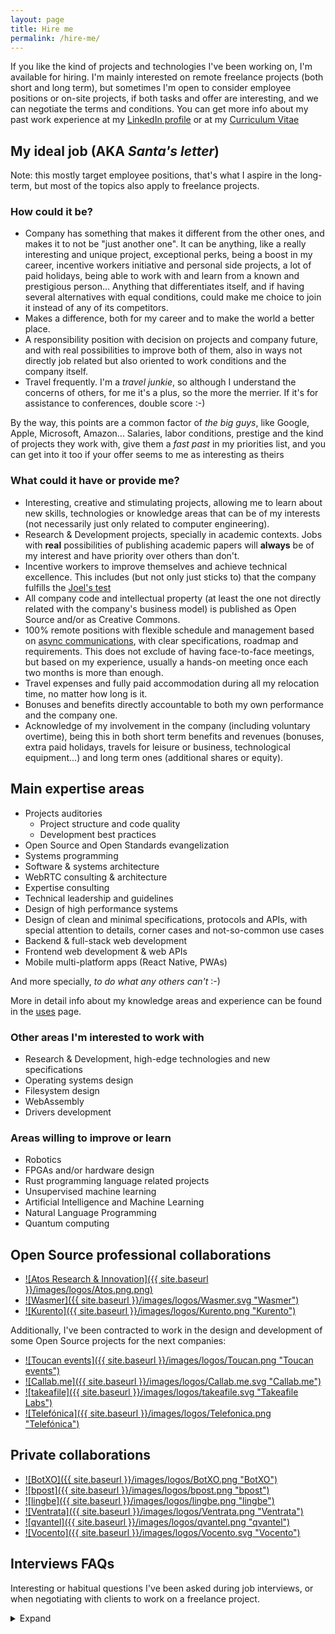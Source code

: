 ```yaml
---
layout: page
title: Hire me
permalink: /hire-me/
---
```


If you like the kind of projects and technologies I've been working on, I'm
available for hiring. I'm mainly interested on remote freelance projects (both
short and long term), but sometimes I'm open to consider employee positions or
on-site projects, if both tasks and offer are interesting, and we can negotiate
the terms and conditions. You can get more info about my past work experience at
my [LinkedIn profile](https://www.linkedin.com/in/piranna/) or at my
[Curriculum Vitae](https://www.dropbox.com/scl/fi/4axd7k8m2gk0zlzb74rz9/Leganes-Combarro-Jesus.pdf?rlkey=5nfrwk7fkvhx6ox1eaktr24bp&dl=0)

## My ideal job (AKA *Santa's letter*)

Note: this mostly target employee positions, that's what I aspire in the
long-term, but most of the topics also apply to freelance projects.

### How could it be?

- Company has something that makes it different from the other ones, and makes
  it to not be "just another one". It can be anything, like a really interesting
  and unique project, exceptional perks, being a boost in my career, incentive
  workers initiative and personal side projects, a lot of paid holidays, being
  able to work with and learn from a known and prestigious person... Anything
  that differentiates itself, and if having several alternatives with equal
  conditions, could make me choice to join it instead of any of its competitors.
- Makes a difference, both for my career and to make the world a better place.
- A responsibility position with decision on projects and company future, and
  with real possibilities to improve both of them, also in ways not directly job
  related but also oriented to work conditions and the company itself.
- Travel frequently. I'm a *travel junkie*, so although I understand the
  concerns of others, for me it's a plus, so the more the merrier. If it's for
  assistance to conferences, double score :-)

By the way, this points are a common factor of *the big guys*, like Google,
Apple, Microsoft, Amazon... Salaries, labor conditions, prestige and the kind
of projects they work with, give them a *fast past* in my priorities list, and
you can get into it too if your offer seems to me as interesting as theirs

### What could it have or provide me?

- Interesting, creative and stimulating projects, allowing me to learn about new
  skills, technologies or knowledge areas that can be of my interests (not
  necessarily just only related to computer engineering).
- Research & Development projects, specially in academic contexts. Jobs with
  **real** possibilities of publishing academic papers will **always** be of my
  interest and have priority over others than don't.
- Incentive workers to improve themselves and achieve technical excellence.
  This includes (but not only just sticks to) that the company fulfills the
  [Joel's test](https://www.joelonsoftware.com/2000/08/09/the-joel-test-12-steps-to-better-code/)
- All company code and intellectual property (at least the one not directly
  related with the company's business model) is published as Open Source and/or
  as Creative Commons.
- 100% remote positions with flexible schedule and management based on
  [async communications](https://doist.com/blog/asynchronous-communication/),
  with clear specifications, roadmap and requirements. This does not exclude of
  having face-to-face meetings, but based on my experience, usually a hands-on
  meeting once each two months is more than enough.
- Travel expenses and fully paid accommodation during all my relocation time, no
  matter how long is it.
- Bonuses and benefits directly accountable to both my own performance and the
  company one.
- Acknowledge of my involvement in the company (including voluntary overtime),
  being this in both short term benefits and revenues (bonuses, extra paid
  holidays, travels for leisure or business, technological equipment...) and
  long term ones (additional shares or equity).

## Main expertise areas

- Projects auditories
  - Project structure and code quality
  - Development best practices
- Open Source and Open Standards evangelization
- Systems programming
- Software & systems architecture
- WebRTC consulting & architecture
- Expertise consulting
- Technical leadership and guidelines
- Design of high performance systems
- Design of clean and minimal specifications, protocols and APIs, with special
  attention to details, corner cases and not-so-common use cases
- Backend & full-stack web development
- Frontend web development & web APIs
- Mobile multi-platform apps (React Native, PWAs)

And more specially, *to do what any others can't* :-)

More in detail info about my knowledge areas and experience can be found in the
[uses](uses.md) page.

### Other areas I'm interested to work with

- Research & Development, high-edge technologies and new specifications
- Operating systems design
- Filesystem design
- WebAssembly
- Drivers development

### Areas willing to improve or learn

- Robotics
- FPGAs and/or hardware design
- Rust programming language related projects
- Unsupervised machine learning
- Artificial Intelligence and Machine Learning
- Natural Language Programming
- Quantum computing

## Open Source professional collaborations

- [![Atos Research & Innovation]({{ site.baseurl }}/images/logos/Atos.png.png)](https://atos.net/en/about-us/innovation-and-research)
- [![Wasmer]({{ site.baseurl }}/images/logos/Wasmer.svg "Wasmer")](https://wasmer.io/)
- [![Kurento]({{ site.baseurl }}/images/logos/Kurento.png "Kurento")](https://www.kurento.org/)

Additionally, I've been contracted to work in the design and development of some
Open Source projects for the next companies:

- [![Toucan events]({{ site.baseurl }}/images/logos/Toucan.png "Toucan events")](http://toucan.events/)
- [![Callab.me]({{ site.baseurl }}/images/logos/Callab.me.svg "Callab.me")](https://callab.me/)
- [![takeafile]({{ site.baseurl }}/images/logos/takeafile.svg "Takeafile Labs")](https://takeafile.com)
- [![Telefónica]({{ site.baseurl }}/images/logos/Telefonica.png "Telefónica")](https://www.telefonica.com)

## Private collaborations

- [![BotXO]({{ site.baseurl }}/images/logos/BotXO.png "BotXO")](https://www.botxo.ai/)
- [![bpost]({{ site.baseurl }}/images/logos/bpost.png "bpost")](https://www.bpost.be/)
- [![lingbe]({{ site.baseurl }}/images/logos/lingbe.png "lingbe")](https://lingbe.com/)
- [![Ventrata]({{ site.baseurl }}/images/logos/Ventrata.png "Ventrata")](https://ventrata.com/)
- [![qvantel]({{ site.baseurl }}/images/logos/qvantel.png "qvantel")](https://www.qvantel.com/)
- [![Vocento]({{ site.baseurl }}/images/logos/Vocento.svg "Vocento")](https://www.vocento.com/)

## Interviews FAQs

Interesting or habitual questions I've been asked during job interviews, or when
negotiating with clients to work on a freelance project.

<details>
  <summary>Expand</summary>

### 🤝 Introduction questions

#### Why should I hire you? What makes you different from other candidates?

Computers engineering has been my vocation since I was 14 years old, and since
then I've been involved with computers in a lot of aspects, like being one of
the most active member of MadridWireless and AlcorconWireless citizen wireless
groups or [Madrid Macintosh Users Group](http://gumcam.org), or being one of the
founder member of
[Robotics and Domotics Spain Association](https://www.arde.cc). I've been
working as computers programmer professionally since 17 years old, and also
being involved in Open Source communities since then. I love puzzles and
anything that can be an intellectual challenge to me (that's one of the reasons
I started to learn chinese), and for me programming is like a sort of creative
jigsaw. Due to that, I've been involved in the development of more than 300 Open
Source projects, some of them awarded in national championships, and also I've
being invited to do keynotes and stand-up at several national conferences, and
I'm proud to say that I have been able to work all my life in my true passion.

My background has provided me a lot of experience and knowledge in almost all
computers engineering areas, both professionally or in side projects, so I can
be able to understand the implications of each decision at several levels (extra
costs, delays, performance issues, bandwidth usage, user experience, possible
bottlenecks...), and clearly explain the systems tradeoffs and business
implications that are derived for each one of them. I love high edge technology
and to know how everything works and what's able to do. This gives me a tendency
to put technology on its limits, sometimes unconsciously and another on purpose,
by using the code or service beyond the developer original intention, but also
to find and use the most concise, specific and idiomatic way of doing the things
by using any available feature or design decision that can help to write a clean
and maintainable code, that usually leads me to find bugs and usage corner
cases. That also has lead myself to put high attention on code quality and to
develop simple and minimal APIs in all the code I develop, and to enforce that
high quality standards on others.

#### What do your think about code tests? Do you do take-home code assignements?

Short answer: **NO**.

Long answer:

I have no problems about doing technical interviews, but I have a "no unpaid
code tests" policy, that apply to both pair-coding tests but more specially
take-home code assignments. I have more than 16 years of Open Source code in my
[Github account](https://github.com/piranna) and my
[projects portfolio](projects.md), that clearly show my capabilities and code
quality standards, and the time I spend on your code tests is money I'm not
earning on my freelance projects, or time I'm not with my friends, family or
hobbies.

If you consider that's not enough and need to check yourself my work, you can
contract me for some hours as a freelance to do an actual task in your code
base, so you can evaluate my work on first hand. If you *still* insists that I
need to do an unpaid code test or take-home code assignment, for me it's an
almost instant discard of your offer, specially if I'm told so at the end of an
interview instead of tell me how the full selection process is before hand.
That's rude, and I feel betrayed by you making waste my time, and it shows how
low do you value your employees-to-be work-life balance if you don't respect it
starting at the selection process.

By the way, *big guys* like Google, Apple, Microsoft, IBM, Amazon, Facebook,
Ebay... **don't** do code tests, but instead they do in-site technical
interviews, paying flight tickets and hotel rooms if needed. They *value* their
employees and candidates time and invest in them, so don't be more *picky* than
them, and show that you are truly interested in your candidates too.

#### Where are you located?

I travel frequently and don't have a fixed location. Mostly I'm living in
western Europe (UTC to UTC+2 timezones), but I'm also frequently visiting United
Arabic Emirates and India (UTC+4 and UTC+5.5 timezones).

If your question is related to adjust your salary offer to life level costs, you
can target your offer to the region of London, Great Britain for western Europe
projects, and Abu Dhabi or Dubai, United Arabic Emirates for middle East and
Asia based projects.

#### Are you available to relocate?

I'm interested mostly just only on 100% remote positions, specially regarding
freelance projects. I can consider in-site or hybrid job positions or relocation
depending of the conditions, mandatory ones are:

- job location needs to be easily accessible in public transport, or company
  provides a driver, cab or taxi. All transport costs will be paid by the
  company
- daily commute time will be considered part of my paid working hours, being
  that regular or extra ones depending of the assigned schedule. Commute hours
  can be compensated as extra paid holidays or free days too
- all this conditions needs to be specified in the contract

Additionally, for in-site or hybrid job positions:

- in **Madrid (Spain) area**, company will pay meal diets for all the days I
  would need to be presential
- in **outside of Madrid area**, company will pay both arrive and leave flight
  or train tickets (also if it's in a daily or weekly basis), and accommodation
  for all the time I would need to be presential

Finally, if due to costs, times or logistics permanent relocation is mandatory,
additionally:

- company will provide accommodation during all the time of the trial period, or
  all the in-site time for freelance projects. After that, company will provide
  a monthly bonus or salary / honoraries increment to cover flat rental costs
- inside **Spain**, base salary will be equal or better to what I can get for an
  in-site position in Madrid (Spain)
- outside **Spain**, base salary / honoraries will be at least a 30% higher or
  better to what I can get for a similar job position working on remote, and
  company offer will also includes social benefits equal or better to the Spain
  basic legal ones, including health insurance, paid holidays, work and legal
  rights...

If it's not possible to meet these requirements, I'm also able to work 100% on
remote and travel as frequently as required, as far as company pays flight /
train tickets, diets and hotel room. In fact, I'm a *travel junkie*, and I would
consider the requirement of need to travel frequently as an advantage of the job
position :-)

### 💻 Technology

#### What's your favorite tech stack?

I don't have a fixed one and I'm flexible with the technology to be used, it
mostly depends on what one does the best fit for each project, but in general
terms, depending of what's the project scope and in order of preference, my
favorites ones are:

- **Low level**: [Rust](https://www.rust-lang.org/) or `C/C++`
- **High level**: [Node.js](https://nodejs.org) or
  [Python](https://www.python.org/), depending on the priority on each poject
  about IO performance or code readibility. I also **love** to use high level
  languages for non-critical low level programming when possible, like
  [filesystems](projects.md#pirannafs), hardware drivers, automation, building
  tools... or, why not, full [operating systems](projects.md#nodeos) :-) At this
  moment I'm also considering `Rust` as an interesting alternative for these
  tasks too.
- **UI**: CLI and terminal tools, web-based technologies, or ReactNative
- **web frameworks**:
  - **backend**: [JAMstack](https://jamstack.org/),
    [fastify](https://www.fastify.io/), [Django](https://www.djangoproject.com/)
    or [Twisted](https://twistedmatrix.com/). It also depends of the fit of
    technology to each project, or availability of resources, allowed time or
    off-the-shelves libraries
  - **frontend**: [React Native](https://reactnative.dev/) (both for portable
  mobile aps and [web](https://github.com/necolas/react-native-web)),
  [React](https://es.reactjs.org/), and for performance and code compatibility
  with desktop and server, combined with `Rust` compiled to
  [WebAssembly](https://webassembly.org/)

#### Are you interested in learning new technologies? Which ones and why?

At this moment I'm learning about Machine Learning and AI, where I'm more
interested in Natural Language Programming and Understandable Neural Networks,
and I'm improving my skills with Rust programming language. I'm also interested
on learning about Quantum Computing, and recently I self-teached about Verilog
HDL and hardware design. I'm also interested on improve my knowledge about video
streaming and network protocols.

I'm a hands-on learner and a bit obssesed with technical details, so if I get
some interesting project between my hands or find something that I think can be
fixed or improved, I don't have problems learning new skills or knowledge that
can be useful to me to do it, specially if they are stablished and future-proof
industrial standards and not just some temporally fashioned or hyped libraries
and frameworks.

#### What are the three things you think are the most important to improve a software project?

1. Write specs and document the behaviour that should have the project, and keep
   it updated while it's being implemented with its actual one
2. Register and trace all the errors, so they can be replicated later
3. Fully automate all processes, remove the human factor always that's possible

### 🏆 Achievements

#### What's the technical challenge you are most proud of?

I've designed and developed my own Operating System [NodeOS](projects.md#nodeos)
with more than 6000 stargazers on Github and winner of national Universitary
Free Software Championship. It was also my bachelor thesis, graduated with
distinction.

You can find more info about this and other projects I've worked on and that I'm
proud of, both mine or from others, in the [projects](projects.md) page.

#### Could you share some numbers about the projects you've worked on? e.g.: users, requests, downloads, etc

- NodeOS has more than 6000 stargazers on Github
- Published more than 175 packages in [npm](https://www.npmjs.com/~piranna)
- 3 times winner of [CUSL](https://www.concursosoftwarelibre.org/), spanish
  national Universitary Free Software Championship (PirannaFS, ShareIt! and
  NodeOS)
- Worked on 2 adquired start-ups (Kurento and lingbe)
- Referenced in the book
  [HTML5 for Masterminds](http://www.formasterminds.com/html5_for_masterminds_3rd_edition/)
  by J.D. Gauchat due to my pioneer work on WebRTC with
  [DataChannels-polyfill](https://github.com/ShareIt-project/DataChannel-polyfill)

### 👨 Personal questions

#### Tell me about a real life, non-technical hack you've done

[Five guys](https://www.fiveguys.com/) offers a veggie sandwich, where you can
add grilled cheese as an extra. At the same time, they also offer a grilled
cheese sandwich. You can add to the sandwiches all the toppings that you want by
free... and they have available as toppings all the same ingredients that are
part of the veggie sandwich, minus the grilled cheese. So, the hack is, by
taking as basis a grilled cheese hamburguer and adding as toppings all the
ingredients of the veggie sandwich, you can have a cheese veggie sandwich also
cheaper than the original veggie sandwich alone. The first time I put in
practice this hack, the cashier was not funny at all, as if she would be angry
with me for discovering that loop-hole.

As a side note, I personally find Five Guys hamburguers to have too much fat,
being in my opinion this "hack" or the original cheese veggie sandwich the only
tasteful ones they have. That's how I found this loop-hole in the first place,
and since then my "hack" sandwich is usually the only product I consume from them the few times I buy there.

#### What are your hobbies outside of work?

Besides working on my own research side projects, I like running, travelling,
dinner out, visit museums, going to cinema or reading, between others.

#### What achievements are you more proud of, outside of technology?

I'm mostly proud of the achievements with my personal side projects (technology
is my hobby), but besides that, I'm also proud of have done the New Year's Eve
10km run in 53 minutes, and that I've started learning chinese.

#### If you could be able to organize an intelectual dinner, what three people (live or dead) would you invite?

The two first ones would be
[Nikola Tesla](https://en.wikipedia.org/wiki/Nikola_Tesla), and my friend
[Elisenda Bou](https://www.linkedin.com/in/elisendabou), one of the most
brilliant minds I've ever meet 😛

Third one would be a bit more difficult.
[Thomas Edison](https://en.wikipedia.org/wiki/Thomas_Edison) is a good option as
a justapoint of Nikola Tesla, but although being a good inventor too, it was a
bit prepotent and pretentious.
[Leonardo da Vinci](https://en.wikipedia.org/wiki/Leonardo_da_Vinci) would be my
next option (was one of my idols since a child), but it's a bit topic and
outdated, so in a more actual context I would have doubts to choose between
[Elon Musk](https://en.wikipedia.org/wiki/Elon_Musk) or
[Steve Jobs](https://en.wikipedia.org/wiki/Steve_Jobs). That would make four and
no three persons, but being there all of us 5, that would be a really
interesting dinner and maybe new projects or new ideas would appear there.

I'm not sure if Steve Jobs could sound a bit cliche or more like a strange
selection, since he's the only one that's not an engineer. Apple is now a
consumer product and a status symbol, but before his death, due to his high
standards Apple computers were a simbol of quality and things well done and a
creative tool. It's documented that he wanted macOS to be an Open Source
operating system like Linux, and this was not possible because by doing so,
Microsoft would have not ported Office suite to it. Something similar happened
with iTunes Store, where he doesn't want to use DRM on their published songs,
allowing them to be freely usable and redistribuible, and he was forced to add
it by an exigence of discrographic records. This kind of ideals about free and
open knowledge and culture are something I totally feel identified myself with.

#### What things do you have in your personal "life's to-do" list?

My major dream since I was a child was to became an astronaut, since I had the
idea that as a scientist, it was not possible to get higher, both literal or
metaphorically. The main reason was to feel ingravity, so since now I've lost
almost any oportunity to became an astronaut, now on absolut top of my list is
to do a [zero G fligth](https://en.wikipedia.org/wiki/Reduced-gravity_aircraft)
🙂.

In second place, it's to do a travel around the world. I don't have a particular
destination or route, just only to visit as most countries as possible... and
return to my journey's origin from the other side :-D Relate to that, a recent
incorporation to the list is to became myself a member of
[the Travelers' Century Club](https://travelerscenturyclub.org/), that represent
travelers who have visited 100 or more of the world's countries and territories
(by the moment I've visited 13 and counting). Also related to this is to visit
Antartica and join the [300 Club](https://en.wikipedia.org/wiki/300_Club) 😀.

#### How do you expect your boss should be?

The most important things, it has a technical background, so it can understand
when i explain what problems does we have or why something can't be done.

The second one, *make money* is not its priority, and it's managing the company
because really love what it's doing and believe in the company itself, also when
it's in losses. It must not take decissions just only based on economics, no
matter the consecuences.

I truly believe that work must be done by some reasons besides money itself
(it's acceptable to work focused on *what can we get* with that money, though),
and *make money* must be just a side effect of working, not its main reason to
be. I have already changed jobs in the past just for that single reason, where
nobody cared by the company and everybody was there only for the (huge) monthly
payment, including me. When I got myself that I was not behaving according to my
ethic principles, I left the company.

### 🏢 Company culture

#### What types of companies have you worked in? e.g.: startups, consulting, enterprise, agencies, etc

I've worked for some stablished enterprises like
[Telefónica](https://www.telefonica.com), and a couple of times for consulting
firms or freelance agencies, but the ones I've worked more times and enojed the
most has always been freelance projects on my own and startups, some of them
later adquired by bigger companies like [Kurento](https://www.kurento.org/)
(adquired by [Twilio](https://www.twilio.com/)) or [lingbe](https://lingbe.com/)
(adquired by [italki](https://www.italki.com/)).

#### What type of company would you like to work for and why?

I like to work on startup companies, or in a startup-like minded team, since
they are the most creative and dynamic ones. I would like to work on research &
development or on a company that has its own product, and a company that's
mostly focused on the quality of their product over any other aspect, instead of
being directed by sales department or any predefined deadlines.

In short: I want to work on an engineering company, not just a technological
one.

#### What do you look for in a company or project?

- Engineering companies, not technology ones.
- Innovation, design of new technologies, and usage and development of open and
  standard specifications. I totally identify myself with the motto of my
  *alma mater*, the [Rey Juan Carlos University](https://www.urjc.es/):
  *non nova, sed nove* ("not a new one, but in a new way").

In a similar way, I consider myself a practical person but with ethical
principles, and hope the ones of clients and companies I work with are aligned
to mines:

- "*Make money*" is **not** one of the company main priorities (both directly or
  indirectly), nor it's of their clients, or at least it's not the main purposse
  of the project I'm going to work with. I work mostly for the project and the
  technology themselves and what I can learn from them, not for their revenues.
  Acording to my *ethos*, money and beneficts must always be a collateral effect
  of work and a medium to achieve experiences, not a main objective by itself.
- If *money* is a direct or indirect core concept of the project up to the point
  that removing it makes the project pointless, probably I would not be so much
  interested on working on it. Other elements like the technologies being used
  or the project concept or the oportunities that it can provide me can help,
  but definitely not by the project itself alone.

#### Do you prefer to work alone, or as part of a group?

I like to work in a group, specially on small ones focused on a single project
where there's a clear roadmap on what to do, or where technical expertise of
co-workers is high and everybody is trying to do their best. This open the door
to the posibility of discuss the different approachs to the problems and learn
ones from the others. In the same way, when I have a lead or expert role, I
like to surround me of co-workers with good technical skils so I can take in
account their points of view too when defining the project architecture, the
development guidelines or the project quality bar that other have to follow. In
other cases where that's not possible, I usualy like to work as part of a group
where people can be focused each one on an area of the code that they can master
and know in detail and manage it on their own, so everybody can be able to focus
on their knowledge area.

#### What do you value the most about a team?

- Team lead is somebody I can learn from, or somebody humble that know its
  limits and when it's better to trust in the experts knowledge, also when they
  are lower on the company hierarchy
- Team members are motivated, distressed, and working together for the same goal
- Everybody is focused trying to achieve technical excellence, and doing their
  best instead of doing it fast
- Co-workers are technically as good as me or better, so I can be able to learn
  from them, or they have initiative and are eager to learn and improve
  themselves

As cleary explained at <https://mailchi.mp/bonillaware/sabotear-tu-empresa>,
these points are a direct result of having a motivated team, and that's a
responsability of the company itself:

> To motivate our team members -beyond a correct retribution- we only need to
> create an environment where they can do their work well, where each time they
> can do it better and, in addition, they contribute to a purposse whom they
> believe, beyond earn more and more money.

#### Do you currently have a job? What do you like and dislike about it?

Currently I'm working as *WebRTC Architect* for [Dyte](https://www.dyte.io/) as
my main job and as part-time freelance developer, consultor and auditor. In that
way, I'm always actively looking for freelance projects to work on remote in my
spare time (maybe yours! :-D ).

##### 👍 Likes

- 4-days work weeks
- walking distance from my home
- lots of schedule flexibility
- reduced day all the year
- over average payment
- interesting technological area (chatbots)

##### 👎 Dislikes

- legacy code and design decissions, and almost no time sloted to fix them
- architecture complex and very cohexionated, with lots of inter-dependencies
  between projects

#### What would motivate you to change job?

1. The most important, an interesting project that caught my attention and
   motivates me to do the change by itself, no matter any other things like
   salary, relocation or social beneficts. This can be the project topic,
   technologies being used, the profesional or academic career oportunities that
   it can offer me...
2. A salary according to my expectations.
3. Quantity and quality of social beneficts provided in addition to the salary,
   specially restaurant card, public transport card, gym subscription, remote
   work, flexible schedule...

#### What would motivate you to join a new project?

- Higher salary maintaining or improving all my perks and social beneficts
- Work on a research project, ideally somewhat related to own research areas
- Position with responsability that could help me to improve my career both
  profesional and academically, with publishing of papers

#### What you are looking for in your next job?

A project I can feel my own and get involved on it, helping to define its shape.
Also a project that can make me proud of and help to learn new things and
improve my career, ideally both profesionally and in academic areas.

#### If I made you an offer, what would make you to reject it?

If we get up to this point, probably I would have already consider the pros &
cons regarding changing my current job, so only I would reject a job offer if
the tasks I would be involved are not motivational enought, or the final salary
difference with my current job would not compensate the change (this is
specially important in the case when relocation is required and it makes me a
drop in my buying level and/or life quality), so it's better that we discuss
these topics in the first interview to don't waste everybody time.

</details>
